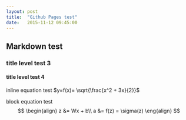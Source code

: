 ```yaml
---
layout: post
title:  "Github Pages test"
date:   2015-11-12 09:45:00
---
```


## Markdown test

### title level test 3

#### title level test 4

inline equation test $y=f(x)= \sqrt{\frac{x^2 + 3x}{2}}$

block equation test
$$
\begin{align}
z &= Wx + b\\
a &= f(z) = \sigma(z)
\eng{align}
$$
